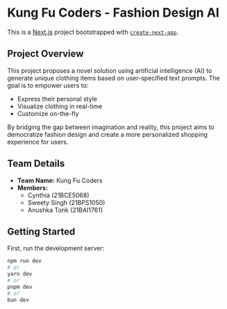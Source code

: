 # Kung Fu Coders - Fashion Design AI

This is a [Next.js](https://nextjs.org/) project bootstrapped with [`create-next-app`](https://github.com/vercel/next.js/tree/canary/packages/create-next-app).

## Project Overview

This project proposes a novel solution using artificial intelligence (AI) to generate unique clothing items based on user-specified text prompts. The goal is to empower users to:

- Express their personal style
- Visualize clothing in real-time
- Customize on-the-fly

By bridging the gap between imagination and reality, this project aims to democratize fashion design and create a more personalized shopping experience for users.

## Team Details

- **Team Name:** Kung Fu Coders
- **Members:**
  - Cynthia (21BCE5068)
  - Sweety Singh (21BPS1050)
  - Anushka Tonk (21BAI1761)

## Getting Started

First, run the development server:

```bash
npm run dev
# or
yarn dev
# or
pnpm dev
# or
bun dev
